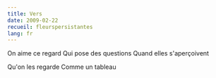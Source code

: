 ```yaml
---
title: Vers
date: 2009-02-22
recueil: fleurspersistantes
lang: fr
---
```


On aime ce regard
Qui pose des questions
Quand elles s'aperçoivent

Qu'on les regarde
Comme un tableau
